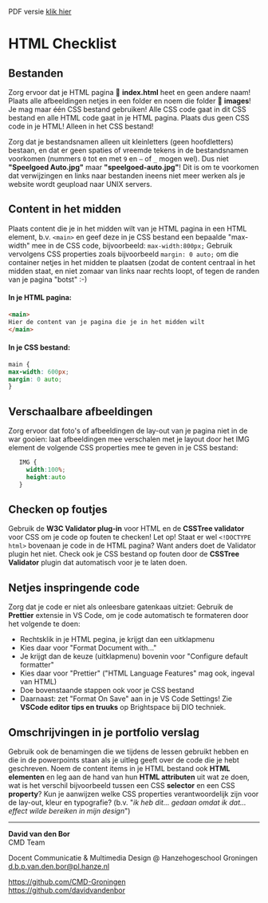 PDF versie [klik hier](https://cmd-groningen.github.io/html-checklist/html-checklist.pdf)    

# HTML Checklist

## Bestanden

Zorg ervoor dat je HTML pagina 📄 **index.html** heet en geen andere naam! Plaats alle afbeeldingen netjes in een folder en noem die folder 📁 **images**! Je mag maar één CSS bestand gebruiken! Alle CSS code gaat in dit CSS bestand en alle HTML code gaat in je HTML pagina. Plaats dus geen CSS code in je HTML! Alleen in het CSS bestand!

Zorg dat je bestandsnamen alleen uit kleinletters (geen hoofdletters) bestaan, en dat er geen spaties of vreemde tekens in de bestandsnamen voorkomen (nummers ``0`` tot en met ``9`` en `–` of ``_`` mogen wel). Dus niet **"Speelgoed Auto.jpg"** maar **"speelgoed-auto.jpg"**! Dit is om te voorkomen dat verwijzingen en links naar bestanden ineens niet meer werken als je website wordt geupload naar UNIX servers.

## Content in het midden

Plaats content die je in het midden wilt van je HTML pagina in een HTML element, b.v. ``<main>`` en geef deze in je CSS bestand een bepaalde "max-width" mee in de CSS code, bijvoorbeeld: ``max-width:800px;`` Gebruik vervolgens CSS properties zoals bijvoorbeeld ``margin: 0 auto;`` om die container netjes in het midden te plaatsen (zodat de content centraal in het midden staat, en niet zomaar van links naar rechts loopt, of tegen de randen van je pagina "botst" :-)

#### In je HTML pagina:
```HTML
<main>
Hier de content van je pagina die je in het midden wilt
</main>
```
#### In je CSS bestand:
```CSS
main {
max-width: 600px;
margin: 0 auto;
}
```

## Verschaalbare afbeeldingen

Zorg ervoor dat foto's of afbeeldingen de lay-out van je pagina niet in de war gooien: laat afbeeldingen mee verschalen met je layout door het IMG element de volgende CSS properties mee te geven in je CSS bestand: 

```CSS
   IMG {
     width:100%;
     height:auto
   }
```

## Checken op foutjes

Gebruik de **W3C Validator plug-in** voor HTML en de **CSSTree validator** voor CSS om je code op fouten te checken! Let op! Staat er wel ``<!DOCTYPE html>`` bovenaan je code in de HTML pagina? Want anders doet de Validator plugin het niet. Check ook je CSS bestand op fouten door de **CSSTree Validator** plugin dat automatisch voor je te laten doen.

## Netjes inspringende code

Zorg dat je code er niet als onleesbare gatenkaas uitziet: Gebruik de **Prettier** extensie in VS Code, om je code automatisch te formateren door het volgende te doen:

- Rechtsklik in je HTML pegina, je krijgt dan een uitklapmenu
- Kies daar voor "Format Document with..."
- Je krijgt dan de keuze (uitklapmenu) bovenin voor "Configure default formatter"
- Kies daar voor "Prettier" ("HTML Language Features" mag ook, ingeval van HTML)
- Doe bovenstaande stappen ook voor je CSS bestand
- Daarnaast: zet "Format On Save" aan in je VS Code Settings! Zie **VSCode editor tips en truuks** op Brightspace bij DIO techniek.

## Omschrijvingen in je portfolio verslag

Gebruik ook de benamingen die we tijdens de lessen gebruikt hebben en die in de powerpoints staan als je uitleg geeft over de code die je hebt geschreven. Noem de content items in je HTML bestand ook **HTML elementen** en leg aan de hand van hun **HTML attributen** uit wat ze doen, wat is het verschil bijvoorbeeld tussen een CSS **selector** en een CSS **property**? Kun je aanwijzen welke CSS properties verantwoordelijk zijn voor de lay-out, kleur en typografie? (b.v. "*ik heb dit... gedaan omdat ik dat... effect wilde bereiken in mijn design*")

<!--
Hetzelfde geldt ook voor de uitleg over je **Microbit** bedenksel. Dus **niet**: *"ik heb een spel gemaakt waarbij twee lichtpuntjes met elkaar vechten en waarbij andere lichtpuntjes bijhouden bij wat er gebeurt"*

Dat moet zo: *"ik heb een spel bedacht waarbij een speler een object moet zien te ontwijken. Ook moet het aantal keren dat het object ontweken wordt worden bijgehouden. Vandaar dat er 3 **variabelen** nodig waren: de speler, het object en de bijgehouden score. Vervolgens heb ik een **if-else statement** gemaakt, dus een **conditional** waarin 3 condities gecheckt worden in een voortdurende **loop**, om te bepalen of het spel door moest gaan of stoppen"*
-->
-----

**David van den Bor**  
CMD Team

Docent Communicatie & Multimedia Design @ Hanzehogeschool Groningen  
d.b.p.van.den.bor@pl.hanze.nl

https://github.com/CMD-Groningen  
https://github.com/davidvandenbor
